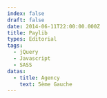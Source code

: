 ```yaml
---
index: false
draft: false
date: 2014-06-11T22:00:00.000Z
title: Paylib
types: Editorial
tags:
  - jQuery
  - Javascript
  - SASS
datas:
  - title: Agency
    text: 5ème Gauche
---
```

